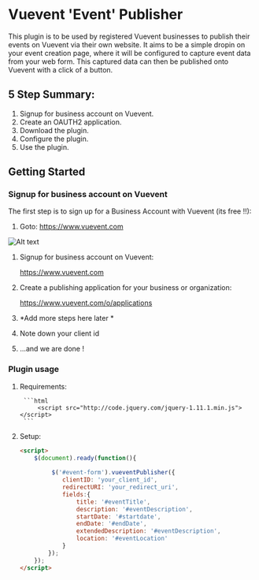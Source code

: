 # Vuevent 'Event' Publisher

This plugin is to be used by registered Vuevent businesses to publish their events on Vuevent via their own website. It aims to be a simple dropin on your event creation page, where it will be configured to capture event data from your web form. This captured data can then be published onto Vuevent with a click of a button.

## 5 Step Summary:

1. Signup for business account on Vuevent.
2. Create an OAUTH2 application.
3. Download the plugin.
4. Configure the plugin.
5. Use the plugin.

## Getting Started

### Signup for business account on Vuevent

The first step is to sign up for a Business Account with Vuevent (its free !!):

1. Goto: https://www.vuevent.com
	
![Alt text](https://raw.github.com/jderocher/Plugins/master/screenshots/registration-step-1.png "Business Account Registration Step 1.")



1. Signup for business account on Vuevent: 
	
	https://www.vuevent.com
	
2. Create a publishing application for your business or organization: 
	
	https://www.vuevent.com/o/applications
	
3. *Add more steps here later *

4. Note down your client id

5. ...and we are done !


### Plugin usage

1. Requirements:
	
		```html
			<script src="http://code.jquery.com/jquery-1.11.1.min.js"></script>
		```
	
	

2. Setup:

	```html 
	<script>
		$(document).ready(function(){
			
			 $('#event-form').vueventPublisher({
				clientID: 'your_client_id',
				redirectURI: 'your_redirect_uri',
				fields:{
					title: '#eventTitle',
					description: '#eventDescription',
					startDate: '#startdate',
					endDate: '#endDate',
					extendedDescription: '#eventDescription',
					location: '#eventLocation'
				}
			});
		});
	</script>
	```



	
		
